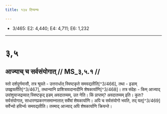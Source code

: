 ```yaml
---
title: १३४ टिप्पन्यः

---
```

- 3/465: E2: 4,440; E4: 4,711; E6: 1,232

____________________________________________


# ३,५

## आज्याच् च सर्वसंयोगात् // MS_३,५.१ //

स्तो दर्शपूर्णमासौ, तत्र श्रूयते - उत्तरार्धात् स्विष्टकृते समवद्यतीति[^3/466], तथा - इडाम् उपह्वयतीति[^3/467], तथान्यानि प्राशित्रावदानादीनि शेषकार्याणि[^3/468]। तत्र संदेहः - किम् आज्याद् उपांशुयाजद्रव्यात् स्विष्टकृद् इडम् अवदातव्यम्, उत नेति। किं प्राप्तम्? अवदातव्यम् इति। कुतः? सर्वसंयोगात्, साधारणप्रकरणसमाम्नातात् सर्वेषां शेषकार्याणि। अपि च सर्वसंयोगो भवति, तद् यत्[^3/469] सर्वेभ्यो हविर्भ्यः समवद्यतीति। तस्माद् आज्याद् अपि शेषकार्याणि क्रियन्ते।
